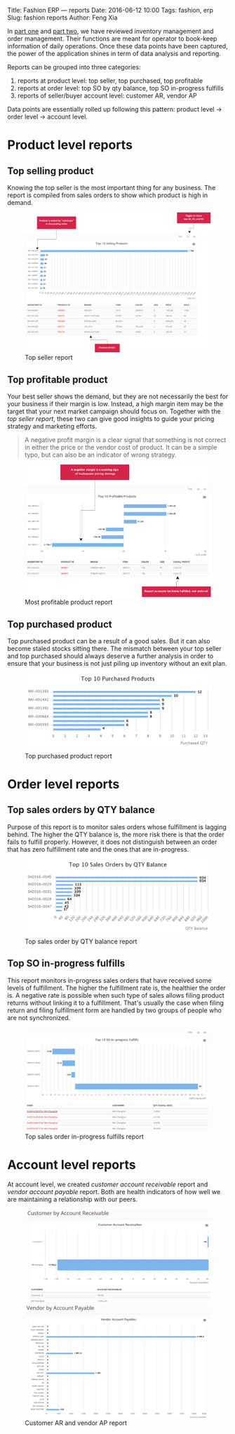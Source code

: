 Title: Fashion ERP &mdash; reports
Date: 2016-06-12 10:00
Tags: fashion, erp
Slug: fashion reports
Author: Feng Xia

In [part one]({filename}/workspace/fashion/intro.md) and
[part two]({filename}/workspace/fashion/order.md), we have
reviewed inventory management and order management. Their functions
are meant for operator to book-keep information of daily operations.
Once these data points have been captured, the power of the application
shines in term of data analysis and reporting.

Reports can be grouped into three categories:

1. <span class="myhighlight">reports at product level</span>: top
   seller, top purchased, top profitable
2. <span class="myhighlight">reports at order level</span>: top SO by
   qty balance, top SO in-progress fulfills
3. <span class="myhighlight">reports of seller/buyer account
   level</span>: customer AR, vendor AP

Data points are essentially rolled up following this pattern: product level &rarr; order level
&rarr; account level.

# Product level reports
## Top selling product

Knowing the top seller is the most important thing for any business.
The report is compiled from sales orders to show which product is high in demand.

<figure>
    <img class="center-block img-responsive" src="/images/fashion_19.png">
    <figcaption>Top seller report</figcaption>
</figure>

## Top profitable product

Your best seller shows the demand, but they are not necessarily
the best for your business if their margin is low. Instead, a high margin
item may be the target that your next market campaign should focus on.
Together with the _top seller report_, these two
can give good insights to guide your pricing strategy and marketing
efforts.

> A negative profit margin is a clear signal that something is
> not correct in either the
> price or the vendor cost of product. It can be a simple typo, but
> can also be an indicator of wrong strategy.

<figure>
    <img class="center-block img-responsive" src="/images/fashion_20.png">
    <figcaption>Most profitable product report</figcaption>
</figure>

## Top purchased product

Top purchased product can be a result of a good sales. But it can also
become staled stocks sitting there. The mismatch between your top seller
and top purchased should always deserve a further analysis in order to
ensure that your business is not just piling up inventory without
an exit plan.

<figure>
    <img class="center-block img-responsive" src="/images/fashion_21.png">
    <figcaption>Top purchased product report</figcaption>
</figure>

# Order level reports

## Top sales orders by QTY balance

Purpose of this report is to monitor sales orders whose fulfillment is
lagging behind.  The higher the QTY balance is, the more risk there is
that the order fails to fulfill properly. However, it does not
distinguish between an order that has zero fulfillment rate and the
ones that are in-progress.

<figure>
    <img class="center-block img-responsive" src="/images/fashion_22.png">
    <figcaption>Top sales order by QTY balance report</figcaption>
</figure>

## Top SO in-progress fulfills

This report monitors in-progress sales orders that have received some
levels of fulfillment. The higher the fulfillment rate is, the
healthier the order is.  A negative rate is possible when such type of
sales allows filing product returns without linking it to a
fulfillment. That's usually the case when filing return and filing
fulfillment form are handled by two groups of people who are not
synchronized.

<figure>
    <img class="center-block img-responsive" src="/images/fashion_23.png">
    <figcaption>Top sales order in-progress fulfills report</figcaption>
</figure>

# Account level reports

At account level, we created _customer account receivable_ report and
_vendor account payable_ report. Both are health indicators of how well
we are maintaining a relationship with our peers.

<figure>
  <div class="row">
    <div class="col s6">
      <img class="center-block img-responsive" src="/images/fashion_24.png">
    </div><div class="col s6">
      <img class="center-block img-responsive" src="/images/fashion_25.png">
    </div></div>
    <figcaption>Customer AR and vendor AP report</figcaption>
</figure>

